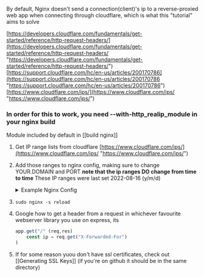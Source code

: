 By default, Nginx doesn't send a connection(client)'s ip to a reverse-proxied web app when connecting through cloudflare, which is what this "tutorial" aims to solve

 [https://developers.cloudflare.com/fundamentals/get-started/reference/http-request-headers/](https://developers.cloudflare.com/fundamentals/get-started/reference/http-request-headers/ "https://developers.cloudflare.com/fundamentals/get-started/reference/http-request-headers/") [https://support.cloudflare.com/hc/en-us/articles/200170786](https://support.cloudflare.com/hc/en-us/articles/200170786 "https://support.cloudflare.com/hc/en-us/articles/200170786")
 [https://www.cloudflare.com/ips/](https://www.cloudflare.com/ips/ "https://www.cloudflare.com/ips/")

### In order for this to work, you need --with-http_realip_module in your nginx build
Module included by default in [[build nginx]] 

1. Get IP range lists from cloudflare
 [https://www.cloudflare.com/ips/](https://www.cloudflare.com/ips/ "https://www.cloudflare.com/ips/")
2. Add those ranges to nginx config, making sure to change YOUR.DOMAIN and PORT
   **note that the ip ranges DO change from time to time**
   These IP ranges were last set 2022-08-16 (y/m/d)
   <details>
   <summary>Example Nginx Config </summary>
   ```nginx
   
	server {
	    listen 80;
	    server_name YOUR.DOMAIN;
	    return 301 https://$server_name$request_uri;
	}
	
	server {
	    listen 443 ssl http2;
	
	    server_name YOUR.DOMAIN;
	
		set_real_ip_from 103.21.244.0/22;
		set_real_ip_from 103.22.200.0/22;
		set_real_ip_from 103.31.4.0/22;
		set_real_ip_from 104.16.0.0/13;
		set_real_ip_from 104.24.0.0/14;
		set_real_ip_from 108.162.192.0/18;
		set_real_ip_from 131.0.72.0/22;
		set_real_ip_from 141.101.64.0/18;
		set_real_ip_from 162.158.0.0/15;
		set_real_ip_from 172.64.0.0/13;
		set_real_ip_from 173.245.48.0/20;
		set_real_ip_from 188.114.96.0/20;
		set_real_ip_from 190.93.240.0/20;
		set_real_ip_from 197.234.240.0/22;
		set_real_ip_from 198.41.128.0/17;
	
		set_real_ip_from 2400:cb00::/32;
		set_real_ip_from 2606:4700::/32;
		set_real_ip_from 2803:f800::/32;
		set_real_ip_from 2405:b500::/32;
		set_real_ip_from 2405:8100::/32;
		set_real_ip_from 2a06:98c0::/29;
		set_real_ip_from 2c0f:f248::/32;
	
	
	
		real_ip_header X-Forwarded-For;
		real_ip_recursive on;
	
		ssl_certificate /root/.acme.sh/YOUR.DOMAIN/fullchain.cer;
		ssl_certificate_key /root/.acme.sh/YOUR.DOMAIN/YOUR.DOMAIN.key;
	
		location / {
				proxy_set_header  Host $host;
				proxy_set_header  X-Forwarded-For $remote_addr;
				proxy_set_header  X-Forwarded-Host $remote_addr;
				proxy_pass http://localhost:PORT;
		}
	}
	```
</details>

3. `sudo nginx -s reload`

5. Google how to get a header from a request in whichever favourite webserver library you use
   on express, its 
	   
	```js
	app.get("/" (req,res)
		const ip = req.get("X-Forwarded-For")
	)
	```


5. If for some reason yuou don't have  ssl certificates, check out [[Generating SSL Keys]] (if you're on github it should be in the same directory)